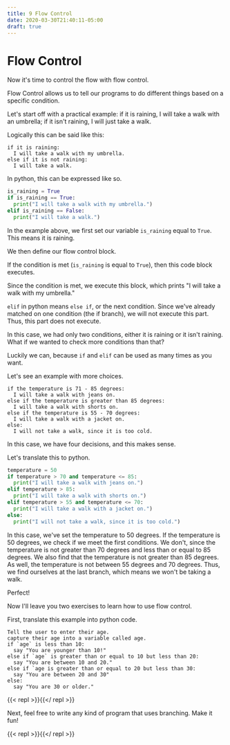 ```yaml
---
title: 9 Flow Control
date: 2020-03-30T21:40:11-05:00
draft: true
---
```


# Flow Control

Now it's time to control the flow with flow control.

Flow Control allows us to tell our programs to do different things based on a specific condition.

Let's start off with a practical example: if it is raining, I will take a walk with an umbrella; if it isn't raining, I will just take a walk.

Logically this can be said like this:

```
if it is raining:
  I will take a walk with my umbrella.
else if it is not raining:
  I will take a walk. 
```

In python, this can be expressed like so.

```python
is_raining = True
if is_raining == True:
  print("I will take a walk with my umbrella.")
elif is_raining == False:
  print("I will take a walk.")
```

In the example above, we first set our variable `is_raining` equal to `True`. This means it is raining.

We then define our flow control block.

If the condition is met (`is_raining` is equal to `True`), then this code block executes.

Since the condition is met, we execute this block, which prints "I will take a walk with my umbrella."

`elif` in python means `else if`, or the next condition. Since we've already matched on one condition (the if branch), we will not execute this part. Thus, this part does not execute. 

In this case, we had only two conditions, either it is raining or it isn't raining. What if we wanted to check more conditions than that? 

Luckily we can, because `if` and `elif` can be used as many times as you want.

Let's see an example with more choices.

```
if the temperature is 71 - 85 degrees:
  I will take a walk with jeans on.
else if the temperature is greater than 85 degrees:
  I will take a walk with shorts on.
else if the temperature is 55 - 70 degrees:
  I will take a walk with a jacket on. 
else:
  I will not take a walk, since it is too cold.    
```

In this case, we have four decisions, and this makes sense.

Let's translate this to python.

```python
temperature = 50
if temperature > 70 and temperature <= 85:
  print("I will take a walk with jeans on.")
elif temperature > 85:
  print("I will take a walk with shorts on.")
elif temperature > 55 and temperature <= 70:
  print("I will take a walk with a jacket on.")
else:
  print("I will not take a walk, since it is too cold.")
```

In this case, we've set the temperature to 50 degrees. If the temperature is 50 degrees, we check if we meet the first conditions. We don't, since the temperature is not greater than 70 degrees and less than or equal to 85 degrees.
We also find that the temperature is not greater than 85 degrees. As well, the temperature is not between 55 degrees and 70 degrees. Thus, we find ourselves at the last branch, which means we won't be taking a walk.

Perfect!

Now I'll leave you two exercises to learn how to use flow control.

First, translate this example into python code.

```
Tell the user to enter their age.
capture their age into a variable called age.
if `age` is less than 10:
  say "You are younger than 10!"
else if `age` is greater than or equal to 10 but less than 20:
  say "You are between 10 and 20."
else if `age is greater than or equal to 20 but less than 30:
  say "You are between 20 and 30"
else:
  say "You are 30 or older."
```

{{< repl >}}{{</ repl >}}


Next, feel free to write any kind of program that uses branching.
Make it fun!

{{< repl >}}{{</ repl >}}

